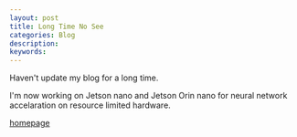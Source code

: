 ```yaml
---
layout: post
title: Long Time No See
categories: Blog
description: 
keywords: 
---
```


Haven't update my blog for a long time.

I'm now working on Jetson nano and Jetson Orin nano for neural network accelaration on resource limited hardware.


[homepage](/)
